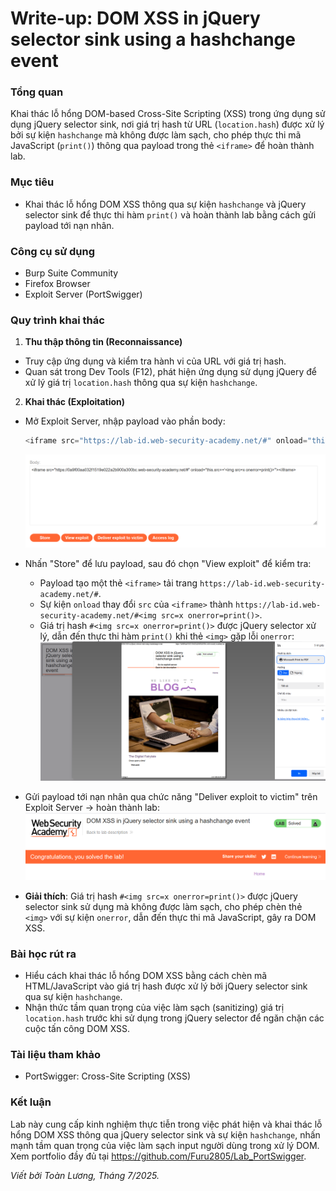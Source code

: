 # Write-up: DOM XSS in jQuery selector sink using a hashchange event

### Tổng quan
Khai thác lỗ hổng DOM-based Cross-Site Scripting (XSS) trong ứng dụng sử dụng jQuery selector sink, nơi giá trị hash từ URL (`location.hash`) được xử lý bởi sự kiện `hashchange` mà không được làm sạch, cho phép thực thi mã JavaScript (`print()`) thông qua payload trong thẻ `<iframe>` để hoàn thành lab.

### Mục tiêu
- Khai thác lỗ hổng DOM XSS thông qua sự kiện `hashchange` và jQuery selector sink để thực thi hàm `print()` và hoàn thành lab bằng cách gửi payload tới nạn nhân.

### Công cụ sử dụng
- Burp Suite Community
- Firefox Browser
- Exploit Server (PortSwigger)

### Quy trình khai thác
1. **Thu thập thông tin (Reconnaissance)**
- Truy cập ứng dụng và kiểm tra hành vi của URL với giá trị hash.
- Quan sát trong Dev Tools (F12), phát hiện ứng dụng sử dụng jQuery để xử lý giá trị `location.hash` thông qua sự kiện `hashchange`.

2. **Khai thác (Exploitation)**
- Mở Exploit Server, nhập payload vào phần body:
    ```java
    <iframe src="https://lab-id.web-security-academy.net/#" onload="this.src+='<img src=x onerror=print()>'"></iframe>
    ```
    ![body](./images/1_iframe.png)
- Nhấn "Store" để lưu payload, sau đó chọn "View exploit" để kiểm tra:
    - Payload tạo một thẻ `<iframe>` tải trang `https://lab-id.web-security-academy.net/#`.
    - Sự kiện `onload` thay đổi `src` của `<iframe>` thành `https://lab-id.web-security-academy.net/#<img src=x onerror=print()>`.
    - Giá trị hash `#<img src=x onerror=print()>` được jQuery selector xử lý, dẫn đến thực thi hàm `print()` khi thẻ `<img>` gặp lỗi `onerror`:
        ![print()](./images/2_print.png)

- Gửi payload tới nạn nhân qua chức năng "Deliver exploit to victim" trên Exploit Server -> hoàn thành lab:
    ![solved](./images/3_solved.png)

- **Giải thích**: Giá trị hash `#<img src=x onerror=print()>` được jQuery selector sink sử dụng mà không được làm sạch, cho phép chèn thẻ `<img>` với sự kiện `onerror`, dẫn đến thực thi mã JavaScript, gây ra DOM XSS.
    
### Bài học rút ra
- Hiểu cách khai thác lỗ hổng DOM XSS bằng cách chèn mã HTML/JavaScript vào giá trị hash được xử lý bởi jQuery selector sink qua sự kiện `hashchange`.
- Nhận thức tầm quan trọng của việc làm sạch (sanitizing) giá trị `location.hash` trước khi sử dụng trong jQuery selector để ngăn chặn các cuộc tấn công DOM XSS.

### Tài liệu tham khảo
- PortSwigger: Cross-Site Scripting (XSS)

### Kết luận
Lab này cung cấp kinh nghiệm thực tiễn trong việc phát hiện và khai thác lỗ hổng DOM XSS thông qua jQuery selector sink và sự kiện `hashchange`, nhấn mạnh tầm quan trọng của việc làm sạch input người dùng trong xử lý DOM. Xem portfolio đầy đủ tại https://github.com/Furu2805/Lab_PortSwigger.

*Viết bởi Toàn Lương, Tháng 7/2025.*